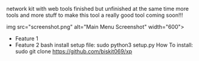 network kit with web tools finished but unfinished at the same time more tools and more stuff to make this tool a really good tool coming soon!!!

img src="screenshot.png" alt="Main Menu Screenshot" width="600">


- Feature 1
- Feature 2
      bash
 install setup file: sudo python3 setup.py 
 How To install: sudo git clone https://github.com/biskit069/xp 


